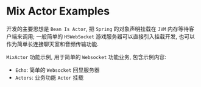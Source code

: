 # Mix Actor Examples

开发的主要思想是 `Bean Is Actor`, 把 `Spring` 的对象声明挂载在 `JVM` 内存等待客户端来调用; 
一般简单的 `H5WebSocket` 游戏服务器可以直接引入挂载开发, 也可以作为简单长连接聊天室和音频传输功能.

`MixActor` 功能示例, 用于简单的 `Websocket` 功能业务, 包含示例内容:
* `Echo`: 简单的 `Websocket` 回显服务器
* `Actors`: 业务功能 `Actor` 挂载

